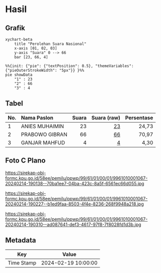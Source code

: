 # Hasil

## Grafik

```mermaid
xychart-beta
    title "Perolehan Suara Nasional"
    x-axis [01, 02, 03]
    y-axis "Suara" 0 --> 66
    bar [23, 66, 4]
```

```mermaid
%%{init: {"pie": {"textPosition": 0.5}, "themeVariables": {"pieOuterStrokeWidth": "5px"}} }%%
pie showData
    "1" : 23
    "2" : 66
    "3" : 4
```

## Tabel

| No. | Nama Paslon    | Suara | Suara (raw) | Persentase |
|:--- |:-------------- | -----:| -----------:| ----------:|
| 1   | ANIES MUHAIMIN | 23    | [23][p-1]   | 24,73      |
| 2   | PRABOWO GIBRAN | 66    | [66][p-2]   | 70,97      |
| 3   | GANJAR MAHFUD  | 4     | [4][p-3]    | 4,30       |


[p-1]: https://github.com/gigit-pemilu/pemilu-2024/blob/main/pilpres/hitung-suara/sub/99-luar-negeri/sub/61-kota-kinabalu-malaysia/sub/01-kota-kinabalu-malaysia/sub/0001-kota-kinabalu-malaysia/sub/067-ksk-056/sub/paslon-1.txt
[p-2]: https://github.com/gigit-pemilu/pemilu-2024/blob/main/pilpres/hitung-suara/sub/99-luar-negeri/sub/61-kota-kinabalu-malaysia/sub/01-kota-kinabalu-malaysia/sub/0001-kota-kinabalu-malaysia/sub/067-ksk-056/sub/paslon-2.txt
[p-3]: https://github.com/gigit-pemilu/pemilu-2024/blob/main/pilpres/hitung-suara/sub/99-luar-negeri/sub/61-kota-kinabalu-malaysia/sub/01-kota-kinabalu-malaysia/sub/0001-kota-kinabalu-malaysia/sub/067-ksk-056/sub/paslon-3.txt

## Foto C Plano

https://sirekap-obj-formc.kpu.go.id/58ee/pemilu/ppwp/99/61/01/00/01/9961010001067-20240214-190138--70ba1ee7-04ba-423c-8a5f-6561ec66d055.jpg

https://sirekap-obj-formc.kpu.go.id/58ee/pemilu/ppwp/99/61/01/00/01/9961010001067-20240214-190227--b1ed9faa-8503-4f4e-8236-268f9948a218.jpg

https://sirekap-obj-formc.kpu.go.id/58ee/pemilu/ppwp/99/61/01/00/01/9961010001067-20240214-190310--ad087641-def3-4617-97f8-7f8028fd1d3b.jpg


## Metadata

| Key        | Value               |
| ---------- | ------------------- |
| Time Stamp | 2024-02-19 10:00:00 |



